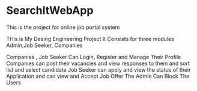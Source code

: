 # SearchItWebApp
This is the project for online job portal system

THis is My Desing Engineering Project
It Consists for three modules Admin,Job Seeker, Companies

Companies , Job Seeker Can Login, Register and Manage Their Profile
Companies can post their vacancies and view responses to them and sort list and select candidate
Job Seeker can apply and view the status of their Application and can view and Accept Job Offer
The Admin Can Block The Users 
